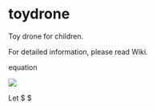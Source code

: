 # toydrone
Toy drone for children.

For detailed information, please read Wiki.


equation

<img src="https://latex.codecogs.com/svg.latex? x= \frac {-b\pm\sqrt{b^2-4ac}} {2a}"  />


Let $ $
